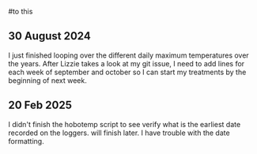 #to this 

## 30 August 2024

I just finished looping over the different daily maximum temperatures over the years. After Lizzie takes a look at my git issue, I need to add lines for each week of september and october so I can start my treatments by the beginning of next week. 

## 20 Feb 2025
I didn't finish the hobotemp script to see verify what is the earliest date recorded on the loggers. will finish later. I have trouble with the date formatting.
